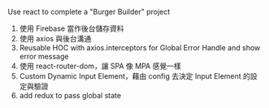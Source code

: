 Use react to complete a "Burger Builder" project

1. 使用 Firebase 當作後台儲存資料
2. 使用 axios 與後台溝通
3. Reusable HOC with axios.interceptors for Global Error Handle and show error message
4. 使用 react-router-dom，讓 SPA 像 MPA 感覺一樣
5. Custom Dynamic Input Element，藉由 config 去決定 Input Element 的設定與驗證
6. add redux to pass global state
